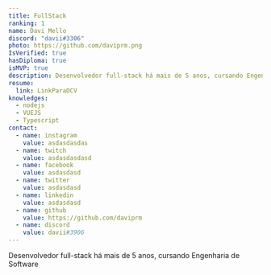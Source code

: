 ```yaml
---
title: FullStack
ranking: 1
name: Davi Mello
discord: "davii#3306"
photo: https://github.com/daviprm.png
IsVerified: true
hasDiploma: true
isMVP: true
description: Desenvolvedor full-stack há mais de 5 anos, cursando Engenharia de Software
resume:
  link: LinkParaOCV
knowledges:
  - nodejs
  - VUEJS
  - Typescript
contact:
  - name: instagram
    value: asdasdasdas
  - name: twitch
    value: asdasdasdasd
  - name: facebook
    value: asdasdasd
  - name: twitter
    value: asdasdasd
  - name: linkedin
    value: asdasdasd
  - name: github
    value: https://github.com/daviprm
  - name: discord
    value: davii#3906
---
```


Desenvolvedor full-stack há mais de 5 anos, cursando Engenharia de Software

